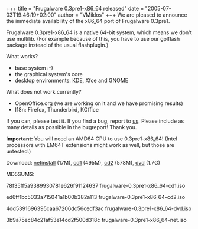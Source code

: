 +++
title = "Frugalware 0.3pre1-x86_64 released"
date = "2005-07-03T19:46:19+02:00"
author = "VMiklos"
+++
We are pleased to announce the immediate availability of the x86\_64 port of Frugalware 0.3pre1.  

 Frugalware 0.3pre1-x86\_64 is a native 64-bit system, which means we don't use multilib. (For example because of this, you have to use our gplflash package instead of the usual flashplugin.)  

 What works?  

* base system :-)
* the graphical system's core
* desktop environments: KDE, Xfce and GNOME

  

 What does not work currently?  

* OpenOffice.org (we are working on it and we have promising results)
* I18n: Firefox, Thunderbird, KOffice

  

 If you can, please test it. If you find a bug, report to [us](mailto:frugalware-users@frugalware.org). Please include as many details as possible in the bugreport! Thank you.  

**Important:** You will need an AMD64 CPU to use 0.3pre1-x86\_64! (Intel processors with EM64T extensions might work as well, but those are untested.)  

 Download: [netinstall](download.php?url=frugalware-current-iso/frugalware-0.3pre1-x86_64-net.iso) (17M), [cd1](download.php?url=frugalware-current-iso/frugalware-0.3pre1-x86_64-cd1.iso) (495M), [cd2](download.php?url=frugalware-current-iso/frugalware-0.3pre1-x86_64-cd2.iso) (578M), [dvd](download.php?url=frugalware-current-iso/frugalware-0.3pre1-x86_64-dvd.iso) (1.7G)  

 MD5SUMS:  

78f35ff5a9389930781e626f91124637 frugalware-0.3pre1-x86\_64-cd1.iso  

 ed6ff1bc5033a715041a1b00b382a113 frugalware-0.3pre1-x86\_64-cd2.iso  

 4dd5391696395caa67206dc56cedf3ac frugalware-0.3pre1-x86\_64-dvd.iso  

 3b9a75ec84c21af53e14cd2f500d318c frugalware-0.3pre1-x86\_64-net.iso  

  
